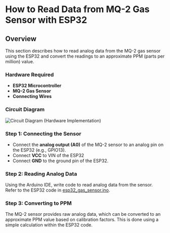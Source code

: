# How to Read Data from MQ-2 Gas Sensor with ESP32

## Overview
This section describes how to read analog data from the MQ-2 gas sensor using the ESP32 and convert the readings to an approximate PPM (parts per million) value.

### Hardware Required
- **ESP32 Microcontroller**
- **MQ-2 Gas Sensor**
- **Connecting Wires**

### Circuit Diagram
![Circuit Diagram (Hardware Implementation)](images/circuit_img/hardware_implemented_img.jpg)

### Step 1: Connecting the Sensor
- Connect the **analog output (A0)** of the MQ-2 sensor to an analog pin on the ESP32 (e.g., GPIO13).
- Connect **VCC** to VIN of the ESP32 
- Connect **GND** to the ground pin of the ESP32.

### Step 2: Reading Analog Data
Using the Arduino IDE, write code to read analog data from the sensor. Refer to the ESP32 code in [esp32_gas_sensor.ino](code/esp32code-arduino-ide/esp32_gas_sensor.ino).

### Step 3: Converting to PPM
The MQ-2 sensor provides raw analog data, which can be converted to an approximate PPM value based on calibration factors. This is done using a simple calculation within the ESP32 code.
